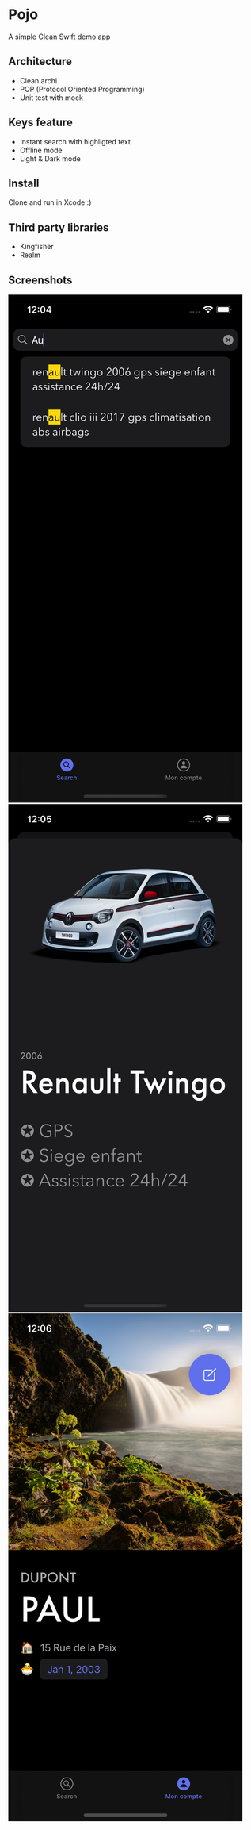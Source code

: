 # Pojo
A simple Clean Swift demo app

## Architecture
- Clean archi
- POP (Protocol Oriented Programming)
- Unit test with mock

## Keys feature
- Instant search with highligted text
- Offline mode
- Light & Dark mode
  

## Install

Clone and run in Xcode :)

## Third party libraries
- Kingfisher
- Realm

## Screenshots
![image](https://raw.githubusercontent.com/kocoai/Pojo/main/Screenshot/1.png)
![image](https://raw.githubusercontent.com/kocoai/Pojo/main/Screenshot/2.png)
![image](https://raw.githubusercontent.com/kocoai/Pojo/main/Screenshot/3.png)
